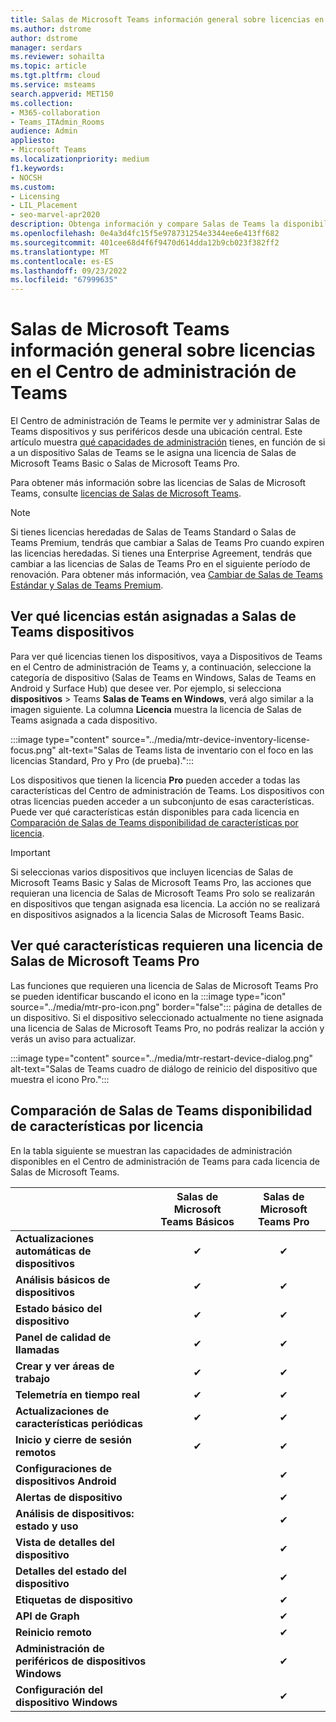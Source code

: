 ```yaml
---
title: Salas de Microsoft Teams información general sobre licencias en el Centro de administración de Teams
ms.author: dstrome
author: dstrome
manager: serdars
ms.reviewer: sohailta
ms.topic: article
ms.tgt.pltfrm: cloud
ms.service: msteams
search.appverid: MET150
ms.collection:
- M365-collaboration
- Teams_ITAdmin_Rooms
audience: Admin
appliesto:
- Microsoft Teams
ms.localizationpriority: medium
f1.keywords:
- NOCSH
ms.custom:
- Licensing
- LIL_Placement
- seo-marvel-apr2020
description: Obtenga información y compare Salas de Teams la disponibilidad de licencias y características en el Centro de administración de Teams.
ms.openlocfilehash: 0e4a3d4fc15f5e978731254e3344ee6e413ff682
ms.sourcegitcommit: 401cee68d4f6f9470d614dda12b9cb023f382ff2
ms.translationtype: MT
ms.contentlocale: es-ES
ms.lasthandoff: 09/23/2022
ms.locfileid: "67999635"
---
```

# <a name="microsoft-teams-rooms-license-overview-in-teams-admin-center"></a>Salas de Microsoft Teams información general sobre licencias en el Centro de administración de Teams

El Centro de administración de Teams le permite ver y administrar Salas de Teams dispositivos y sus periféricos desde una ubicación central. Este artículo muestra [qué capacidades de administración](#comparison-of-teams-rooms-feature-availability-by-license) tienes, en función de si a un dispositivo Salas de Teams se le asigna una licencia de Salas de Microsoft Teams Basic o Salas de Microsoft Teams Pro.

Para obtener más información sobre las licencias de Salas de Microsoft Teams, consulte [licencias de Salas de Microsoft Teams](rooms-licensing.md).

> [!NOTE]
> Si tienes licencias heredadas de Salas de Teams Standard o Salas de Teams Premium, tendrás que cambiar a Salas de Teams Pro cuando expiren las licencias heredadas. Si tienes una Enterprise Agreement, tendrás que cambiar a las licencias de Salas de Teams Pro en el siguiente período de renovación. Para obtener más información, vea [Cambiar de Salas de Teams Estándar y Salas de Teams Premium](rooms-licensing.md#switching-from-teams-rooms-standard-and-teams-rooms-premium).

## <a name="see-which-licenses-are-assigned-to-teams-rooms-devices"></a>Ver qué licencias están asignadas a Salas de Teams dispositivos

Para ver qué licencias tienen los dispositivos, vaya a Dispositivos de Teams en el Centro de administración de Teams y, a continuación, seleccione la categoría de dispositivo (Salas de Teams en Windows, Salas de Teams en Android y Surface Hub) que desee ver. Por ejemplo, si selecciona **dispositivos** >  Teams **Salas de Teams en Windows**, verá algo similar a la imagen siguiente. La columna **Licencia** muestra la licencia de Salas de Teams asignada a cada dispositivo.

:::image type="content" source="../media/mtr-device-inventory-license-focus.png" alt-text="Salas de Teams lista de inventario con el foco en las licencias Standard, Pro y Pro (de prueba).":::

Los dispositivos que tienen la licencia **Pro** pueden acceder a todas las características del Centro de administración de Teams. Los dispositivos con otras licencias pueden acceder a un subconjunto de esas características. Puede ver qué características están disponibles para cada licencia en [Comparación de Salas de Teams disponibilidad de características por licencia](#comparison-of-teams-rooms-feature-availability-by-license).

> [!IMPORTANT]
> Si seleccionas varios dispositivos que incluyen licencias de Salas de Microsoft Teams Basic y Salas de Microsoft Teams Pro, las acciones que requieran una licencia de Salas de Microsoft Teams Pro solo se realizarán en dispositivos que tengan asignada esa licencia. La acción no se realizará en dispositivos asignados a la licencia Salas de Microsoft Teams Basic.

## <a name="see-which-features-require-a-microsoft-teams-rooms-pro-license"></a>Ver qué características requieren una licencia de Salas de Microsoft Teams Pro

Las funciones que requieren una licencia de Salas de Microsoft Teams Pro se pueden identificar buscando el icono en la :::image type="icon" source="../media/mtr-pro-icon.png" border="false"::: página de detalles de un dispositivo. Si el dispositivo seleccionado actualmente no tiene asignada una licencia de Salas de Microsoft Teams Pro, no podrás realizar la acción y verás un aviso para actualizar.

:::image type="content" source="../media/mtr-restart-device-dialog.png" alt-text="Salas de Teams cuadro de diálogo de reinicio del dispositivo que muestra el icono Pro.":::

## <a name="comparison-of-teams-rooms-feature-availability-by-license"></a>Comparación de Salas de Teams disponibilidad de características por licencia

En la tabla siguiente se muestran las capacidades de administración disponibles en el Centro de administración de Teams para cada licencia de Salas de Microsoft Teams.

|                                               | Salas de Microsoft Teams Básicos | Salas de Microsoft Teams Pro |
|:----------------------------------------------|:---------------------------:|:-------------------------:|
| **Actualizaciones automáticas de dispositivos**                  | &#x2714;                    | &#x2714;                  |
| **Análisis básicos de dispositivos**                    | &#x2714;                    | &#x2714;                  |
| **Estado básico del dispositivo**                       | &#x2714;                    | &#x2714;                  |
| **Panel de calidad de llamadas**                    | &#x2714;                    | &#x2714;                  |
| **Crear y ver áreas de trabajo**                | &#x2714;                    | &#x2714;                  |
| **Telemetría en tiempo real**                       | &#x2714;                    | &#x2714;                  |
| **Actualizaciones de características periódicas**                   | &#x2714;                    | &#x2714;                  |
| **Inicio y cierre de sesión remotos**               | &#x2714;                    | &#x2714;                  |
| **Configuraciones de dispositivos Android**             |                             | &#x2714;                  |
| **Alertas de dispositivo**                             |                             | &#x2714;                  |
| **Análisis de dispositivos: estado y uso** |                             | &#x2714;                  |
| **Vista de detalles del dispositivo**                        |                             | &#x2714;                  |
| **Detalles del estado del dispositivo**                     |                             | &#x2714;                  |
| **Etiquetas de dispositivo**                               |                             | &#x2714;                  |
| **API de Graph**                                |                             | &#x2714;                  |
| **Reinicio remoto**                            |                             | &#x2714;                  |
| **Administración de periféricos de dispositivos Windows**     |                             | &#x2714;                  |
| **Configuración del dispositivo Windows**                   |                             | &#x2714;                  |
